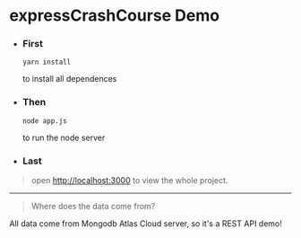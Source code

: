 # expressCrashCourse Demo
- ### First
	```
	yarn install
	```
	to install all dependences

- ### Then
	```
	node app.js
	```
	to run the node server

- ### Last
> open [http://localhost:3000](http://localhost:3000)
	to view the whole project.

---

> Where does the data come from?

All data come from Mongodb Atlas Cloud server, so it's a REST API demo!
